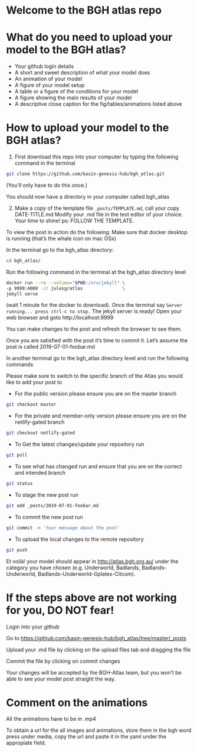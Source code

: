 # Welcome to the BGH atlas repo
 
 
# What do you need to upload your model to the BGH atlas?
* Your github login details
* A short and sweet description of what your model does
* An animation of your model
* A figure of your model setup
* A table or a figure of the conditions for your model
* A figure showing the main results of your model
* A descriptive close caption for the fig/tables/animations listed above


# How to upload your model to the BGH atlas?

1. First download this repo into your computer by typing the following command in the terminal
```bash
git clone https://github.com/basin-genesis-hub/bgh_atlas.git
```
(You'll only have to do this once.)

You should now have a directory in your computer called bgh_atlas

2. Make a copy of the template file  `_posts/TEMPLATE.md`, call your copy DATE-TITLE.md
Modify your .md file in the text editor of your choice. Your time to shine! ps: FOLLOW THE TEMPLATE.

To view the post in action do the following:
Make sure that docker desktop is running (that’s the whale icon on mac OSx)

In the terminal go to the bgh_atlas directory:
```bash
cd bgh_atlas/
```

Run the following command in the terminal at the bgh_atlas directory level
```bash
docker run --rm --volume="$PWD:/srv/jekyll" \
-p 9999:4000 -it julesg/atlas               \
jekyll serve
```

(wait 1 minute for the docker to download). Once the terminal say `Server running... press ctrl-c to stop.`
The jekyll server is ready! Open your web browser and goto http://localhost:9999

You can make changes to the post and refresh the browser to see them.

Once you are satisfied with the post it’s time to commit it. Let’s assume the post is called 2019-07-01-foobar.md

In another terminal go to the bgh_atlas directory level and run the following commands

Please make sure to switch to the specific branch of the Atlas you would like to add your post to

* For the public version please ensure you are on the master branch 
```bash
git checkout master
```
* For the private and member-only version please ensure you are on the netlify-gated branch
```bash
git checkout netlify-gated
```

* To Get the latest changes/update your repository run 
```bash
git pull 
```
* To see what has changed run and ensure that you are on the correct and intended branch
```bash
git status
```
* To stage the new post run 
```bash
git add _posts/2019-07-01-foobar.md
```
* To commit the new post run 
```bash
git commit -m 'Your message about the post'
```
* To upload the local changes to the remote repository 
```bash
git push
```

Et voilà! your model should appear in http://atlas.bgh.org.au/  under the category you have chosen (e.g. Underworld, Badlands, Badlands-Underworld, Badlands-Underworld-Gplates-Citcom). 


# If the steps above are not working for you, DO NOT fear! 
Login into your github

Go to https://github.com/basin-genesis-hub/bgh_atlas/tree/master/_posts

Upload your .md file by clicking on the upload files tab and dragging the file

Commit the file by clicking on commit changes 

Your changes will be accepted by the BGH-Atlas team, but you won’t be able to see your model post straight the way.

# Comment on the animations
All the animations have to be in .mp4

To obtain a url for the all images and animations, store them in the bgh word press under media, copy the url and paste it in the yaml under the appropiate field. 
